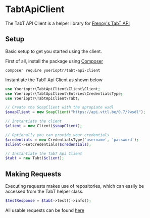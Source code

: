 # TabtApiClient
The TabT API Client is a helper library for [Frenoy's TabT API](http://api.frenoy.net/)

## Setup
Basic setup to get you started using the client.

First of all, install the package using [Composer](https://getcomposer.org/)

```composer log
composer require yoerioptr/tabt-api-client
```

Instantiate the TabT Api Client as shown below

```php
use Yoerioptr\TabtApiClient\Client\Client;
use Yoerioptr\TabtApiClient\Entries\CredentialsType;
use Yoerioptr\TabtApiClient\Tabt;

// Create the SoapClient with the apropiate wsdl
$soapClient = new SoapClient("https://api.vttl.be/0.7/?wsdl");

// Instantiate the client
$client = new Client($soapClient);

// Optionally you can provide your credentials
$credentials = new CredentialsType('username', 'password');
$client->setCredentials($credentials);

// Instantiate the TabT Api Client
$tabt = new Tabt($client);
```


## Making Requests
Executing requests makes use of repositories, which can easily be accessed from the TabT helper class.

```php
$testResponse = $tabt->test()->info();
```

All usable requests can be found [here](https://github.com/yoerioptr/TabtApiClient/tree/master/src/Requests)
